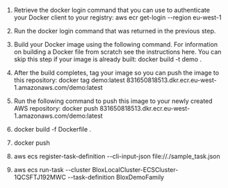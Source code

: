 1) Retrieve the docker login command that you can use to authenticate your Docker client to your registry:
aws ecr get-login --region eu-west-1

2) Run the docker login command that was returned in the previous step.
3) Build your Docker image using the following command. For information on building a Docker file from scratch see the instructions here. You can skip this step if your image is already built:
docker build -t demo .

4) After the build completes, tag your image so you can push the image to this repository:
docker tag demo:latest 831650818513.dkr.ecr.eu-west-1.amazonaws.com/demo:latest

5) Run the following command to push this image to your newly created AWS repository:
docker push 831650818513.dkr.ecr.eu-west-1.amazonaws.com/demo:latest


6) docker build -f Dockerfile .

7) docker push

8) aws ecs register-task-definition --cli-input-json file://./sample_task.json
9) aws ecs run-task --cluster BloxLocalCluster-ECSCluster-1QCSFTJ192MWC --task-definition BloxDemoFamily

